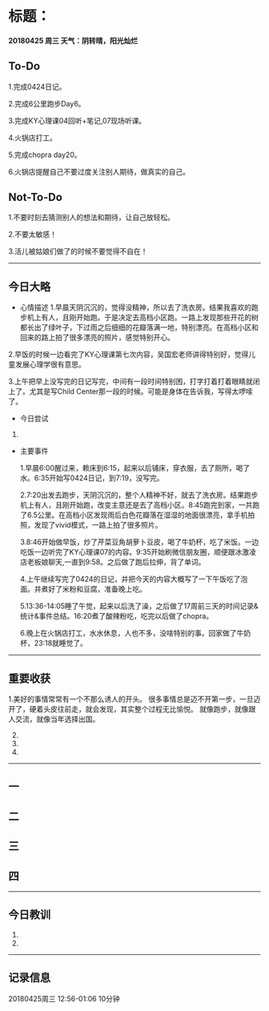 # 标题：

#### 20180425   周三   天气：阴转晴，阳光灿烂

## To-Do

1.完成0424日记。

2.完成6公里跑步Day6。

3.完成KY心理课04回听+笔记,07现场听课。

4.火锅店打工。

5.完成chopra day20。

6.火锅店提醒自己不要过度关注别人期待，做真实的自己。

## Not-To-Do

1.不要时刻去猜测别人的想法和期待，让自己放轻松。

2.不要太敏感！

3.活儿被姑娘们做了的时候不要觉得不自在！
***
## 今日大略

* 心情描述
1.早晨天阴沉沉的，觉得没精神，所以去了洗衣房。结果我喜欢的跑步机上有人，且刚开始跑。于是决定去高档小区跑。一路上发现那些开花的树都长出了绿叶子，下过雨之后细细的花瓣落满一地，特别漂亮。在高档小区和回来的路上拍了很多漂亮的照片，感觉特别开心。

2.早饭的时候一边看完了KY心理课第七次内容，吴国宏老师讲得特别好，觉得儿童发展心理学很有意思。

3.上午把早上没写完的日记写完，中间有一段时间特别困，打字打着打着眼睛就闭上了。尤其是写Child Center那一段的时候。可能是身体在告诉我，写得太啰嗦了。

* 今日尝试
1.
* 主要事件

  1.早晨6:00醒过来，赖床到6:15，起来以后铺床，穿衣服，去了厕所，喝了水。6:35开始写0424日记，到7:19，没写完。

  2.7:20出发去跑步，天阴沉沉的，整个人精神不好，就去了洗衣房。结果跑步机上有人，且刚开始跑，改变主意还是去了高档小区。8:45跑完到家，一共跑了6.5公里。在高档小区发现雨后白色花瓣落在湿湿的地面很漂亮，拿手机拍照，发现了vivid模式，一路上拍了很多照片。

  3.8:46开始做早饭，炒了芹菜豆角胡萝卜豆皮，喝了牛奶杯，吃了米饭。一边吃饭一边听完了KY心理课07的内容。9:35开始刷微信朋友圈，顺便跟冰激凌店老板娘聊天,一直到9:58。之后做了跑后拉伸，背了单词。

  4.上午继续写完了0424的日记，并把今天的内容大概写了一下午饭吃了泡面。并煮好了米粉和豆腐，准备晚上吃。

  5.13:36-14:05睡了午觉，起来以后洗了澡，之后做了17周前三天的时间记录&统计&事件总结。16:20煮了酸辣粉吃，吃完以后做了chopra。

  6.晚上在火锅店打工，水水休息，人也不多，没啥特别的事。回家做了牛奶杯，23:18就睡觉了。

***
## 重要收获

1.美好的事情常常有一个不那么诱人的开头。
很多事情总是迈不开第一步，一旦迈开了，硬着头皮往前走，就会发现，其实整个过程无比愉悦。
就像跑步，就像跟人交流，就像当年选择出国。

2.

3.

4.
***
## 一

## 二

## 三

## 四
***
## 今日教训

1.

2.

***
## 记录信息

20180425周三  12:56-01:06    10分钟
